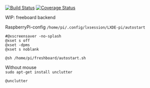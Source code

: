 [![Build Status](https://travis-ci.org/TobiEiss/freeboardBackend.svg?branch=master)](https://travis-ci.org/TobiEiss/freeboardBackend)
[![Coverage Status](https://coveralls.io/repos/github/TobiEiss/freeboardBackend/badge.svg?branch=master)](https://coveralls.io/github/TobiEiss/freeboardBackend?branch=master)

WIP: freeboard backend

RaspberryPi-config
`/home/pi/.config/lxsession/LXDE-pi/autostart`

```
#@xscreensaver -no-splash
@xset s off
@xset -dpms
@xset s noblank

@sh /home/pi/freshboard/autostart.sh

```

Without mouse  
`sudo apt-get install unclutter`  

```
@unclutter
```